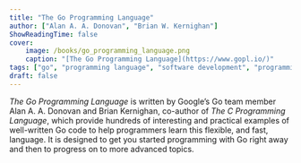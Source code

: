 ```yaml
---
title: "The Go Programming Language"
author: ["Alan A. A. Donovan", "Brian W. Kernighan"]
ShowReadingTime: false
cover:
    image: /books/go_programming_language.png
    caption: "[The Go Programming Language](https://www.gopl.io/)"
tags: ["go", "programming language", "software development", "programming"]
draft: false
---
```


*The Go Programming Language* is written by Google’s Go team member
Alan A. A. Donovan and Brian Kernighan, co-author of *The C Programming Language*,
which provide hundreds of interesting and practical examples of well-written
Go code to help programmers learn this flexible, and fast, language. It is designed
to get you started programming with Go right away and then to progress on to more
advanced topics.
